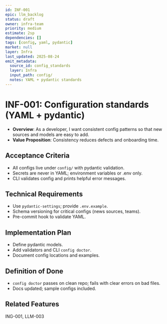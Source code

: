 ```yaml
---
id: INF-001
epic: llm_backlog
status: draft
owner: infra-team
priority: medium
estimate: 2sp
dependencies: []
tags: [config, yaml, pydantic]
market: null
layer: Infra
last_updated: 2025-08-24
emit_metadata:
  source_id: config_standards
  layer: Infra
  input_path: config/
  notes: YAML + pydantic standards
---
```


# INF-001: Configuration standards (YAML + pydantic)

- **Overview**: As a developer, I want consistent config patterns so that new sources and models are easy to add.
- **Value Proposition**: Consistency reduces defects and onboarding time.

## Acceptance Criteria
- All configs live under `config/` with pydantic validation.
- Secrets are never in YAML; environment variables or .env only.
- CLI validates config and prints helpful error messages.

## Technical Requirements
- Use `pydantic-settings`; provide `.env.example`.
- Schema versioning for critical configs (news sources, teams).
- Pre-commit hook to validate YAML.

## Implementation Plan
- Define pydantic models.
- Add validators and CLI `config doctor`.
- Document config locations and examples.

## Definition of Done
- `config doctor` passes on clean repo; fails with clear errors on bad files.
- Docs updated; sample configs included.

## Related Features
ING-001, LLM-003
